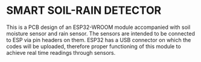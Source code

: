 # SMART SOIL-RAIN DETECTOR
This is a PCB design of an ESP32-WROOM module accompanied with soil moisture sensor and rain sensor. The sensors are intended to be connected to ESP via pin headers on them. ESP32 has a USB connector on which the codes will be uploaded, therefore proper functioning of this module  to achieve real time readings through sensors.
